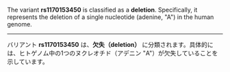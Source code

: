 The variant **rs1170153450** is classified as a **deletion**. Specifically, it represents the deletion of a single nucleotide (adenine, "A") in the human genome.

---

バリアント **rs1170153450** は、**欠失（deletion）** に分類されます。具体的には、ヒトゲノム中の1つのヌクレオチド（アデニン "A"）が欠失していることを示しています。